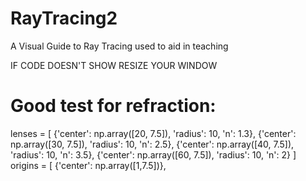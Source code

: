 # RayTracing2
A Visual Guide to Ray Tracing used to aid in teaching

IF CODE DOESN'T SHOW RESIZE YOUR WINDOW


# Good test for refraction:

lenses = [
    {'center': np.array([20, 7.5]), 'radius': 10, 'n': 1.3},
    {'center': np.array([30, 7.5]), 'radius': 10, 'n': 2.5},
    {'center': np.array([40, 7.5]), 'radius': 10, 'n': 3.5},
    {'center': np.array([60, 7.5]), 'radius': 10, 'n': 2}
]
origins = [
    {'center': np.array([1,7.5])},
